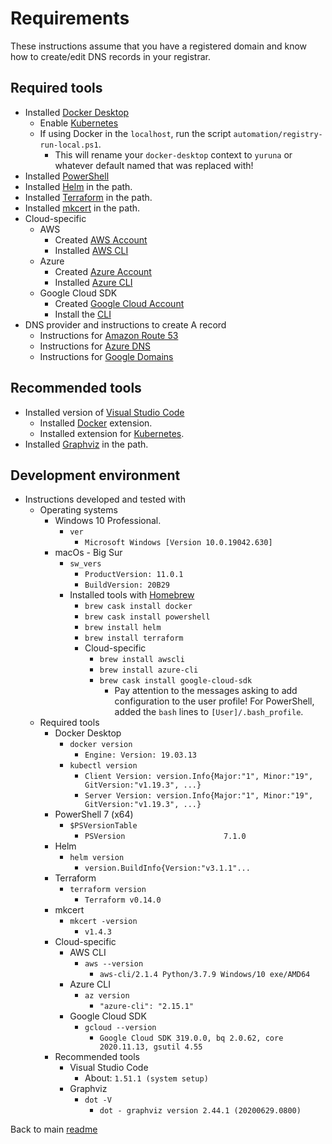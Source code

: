 # Requirements

These instructions assume that you have a registered domain and know how to create/edit DNS records in your registrar.

## Required tools

- Installed [Docker Desktop](https://docs.docker.com/desktop/)
  - Enable [Kubernetes](https://docs.docker.com/get-started/orchestration/)
  - If using Docker in the `localhost`, run the script `automation/registry-run-local.ps1`.
    - This will rename your `docker-desktop` context to `yuruna` or whatever default named that was replaced with!
- Installed [PowerShell](https://docs.microsoft.com/en-us/powershell/scripting/install/installing-powershell)
- Installed [Helm](https://helm.sh/docs/intro/install/) in the path.
- Installed [Terraform](https://www.terraform.io/downloads.html) in the path.
- Installed [mkcert](https://github.com/FiloSottile/mkcert) in the path.
- Cloud-specific
  - AWS
    - Created [AWS Account](https://aws.amazon.com/free)
    - Installed [AWS CLI](https://aws.amazon.com/cli/)
  - Azure
    - Created [Azure Account](https://azure.microsoft.com/free)
    - Installed [Azure CLI](https://docs.microsoft.com/en-us/cli/azure/install-azure-cli)
  - Google Cloud SDK
    - Created [Google Cloud Account](https://console.cloud.google.com/freetrial)
    - Install the [CLI](https://cloud.google.com/sdk/docs/install)
- DNS provider and instructions to create A record
  - Instructions for [Amazon Route 53](https://docs.aws.amazon.com/Route53/latest/DeveloperGuide/resource-record-sets-creating.html)
  - Instructions for [Azure DNS](https://docs.microsoft.com/en-us/azure/dns/dns-getstarted-portal)
  - Instructions for [Google Domains](https://support.google.com/domains/answer/9211383)

## Recommended tools

- Installed version of [Visual Studio Code](https://code.visualstudio.com/)
  - Installed [Docker](https://marketplace.visualstudio.com/items?itemName=ms-azuretools.vscode-docker) extension.
  - Installed extension for [Kubernetes](https://marketplace.visualstudio.com/items?itemName=ms-kubernetes-tools.vscode-kubernetes-tools).
- Installed [Graphviz](https://graphviz.org/download/) in the path.

## Development environment

- Instructions developed and tested with
  - Operating systems
    - Windows 10 Professional.
      - `ver`
        - `Microsoft Windows [Version 10.0.19042.630]`
    - macOs - Big Sur
      - `sw_vers`
        - `ProductVersion: 11.0.1`
        - `BuildVersion: 20B29`
      - Installed tools with [Homebrew](https://brew.sh)
        - `brew cask install docker`
        - `brew cask install powershell`
        - `brew install helm`
        - `brew install terraform`
        - Cloud-specific
          - `brew install awscli`
          - `brew install azure-cli`
          - `brew cask install google-cloud-sdk`
            - Pay attention to the messages asking to add configuration to the user profile! For PowerShell, added the `bash` lines to `[User]/.bash_profile`.
  - Required tools
    - Docker Desktop
      - `docker version`
        - `Engine: Version: 19.03.13`
      - `kubectl version`
        - `Client Version: version.Info{Major:"1", Minor:"19", GitVersion:"v1.19.3", ...}`
        - `Server Version: version.Info{Major:"1", Minor:"19", GitVersion:"v1.19.3", ...}`
    - PowerShell 7 (x64)
      - `$PSVersionTable`
        - `PSVersion                      7.1.0`
    - Helm
      - `helm version`
        - `version.BuildInfo{Version:"v3.1.1"...`
    - Terraform
      - `terraform version`
        - `Terraform v0.14.0`
    - mkcert
      - `mkcert -version`
        - `v1.4.3`
    - Cloud-specific
      - AWS CLI
        - `aws --version`
          - `aws-cli/2.1.4 Python/3.7.9 Windows/10 exe/AMD64`
      - Azure CLI
        - `az version`
          - `"azure-cli": "2.15.1"`
      - Google Cloud SDK
        - `gcloud --version`
          - `Google Cloud SDK 319.0.0, bq 2.0.62, core 2020.11.13, gsutil 4.55`
    - Recommended tools
      - Visual Studio Code
        - About: `1.51.1 (system setup)`
      - Graphviz
        - `dot -V`
          - `dot - graphviz version 2.44.1 (20200629.0800)`

Back to main [readme](../README.md)
